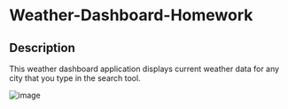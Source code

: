 # Weather-Dashboard-Homework

## Description

This weather dashboard application displays current weather data for any city that you type in the search tool. 




![image](../../../Pictures/Screenshots/searchtool.png)

